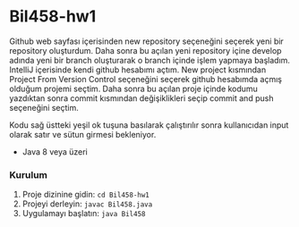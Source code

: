 # Bil458-hw1

Github web sayfası içerisinden new repository seçeneğini
seçerek yeni bir repository oluşturdum. Daha sonra bu açılan yeni repository içine develop adında yeni bir branch oluşturarak
o branch içinde işlem yapmaya başladım. IntelliJ içerisinde 
kendi github hesabımı  açtım. New project kısmından Project From Version Control seçeneğini seçerek
github hesabımda açmış olduğum projemi seçtim. Daha sonra bu açılan proje içinde kodumu yazdıktan sonra commit kısmından 
değişiklikleri seçip commit and push seçeneğini seçtim.

Kodu sağ üstteki yeşil ok tuşuna basılarak çalıştırılır sonra kullanıcıdan input olarak satır ve sütun girmesi bekleniyor.

- Java 8 veya üzeri

### Kurulum

1. Proje dizinine gidin: `cd Bil458-hw1`
2. Projeyi derleyin: `javac Bil458.java`
3. Uygulamayı başlatın: `java Bil458`

 